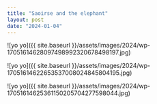 ```yaml
---
title: "Saoirse and the elephant"
layout: post
date: "2024-01-04"
---
```


![yo yo]({{ site.baseurl }}/assets/images/2024/wp-17051614628097498992320678498197.jpg)

![yo yo]({{ site.baseurl }}/assets/images/2024/wp-17051614622653537008024845804195.jpg)

![yo yo]({{ site.baseurl }}/assets/images/2024/wp-17051614625361150205704277598044.jpg)
